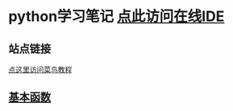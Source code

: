 # python学习笔记 [点此访问在线IDE](http://59.47.73.117:5000)
## 站点链接
[点这里访问菜鸟教程](https://www.runoob.com/python3/python3-tutorial.html)

## [基本函数](https://github.com/Gyxqq/python_learn/tree/main/%E5%9F%BA%E6%9C%AC%E5%87%BD%E6%95%B0)

